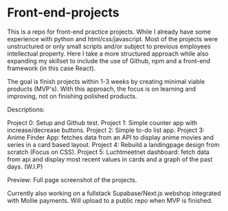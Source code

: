 ﻿# Front-end-projects

This is a repo for front-end practice projects. While I already have some experience with python and html/css/javascript. Most of the projects were unstructured or only small scripts and/or subject to previous employees intellectual property.
Here I take a more structured approach while also expanding my skillset to include the use of Github, npm and a front-end framework (in this case React).

The goal is finish projects within 1-3 weeks by creating minimal viable products (MVP's). With this approach, the focus is on learning and improving, not on finishing polished products.

Descriptions:

Project 0: Setup and Github test.
Project 1: Simple counter app with increase/decrease buttons.
Project 2: Simple to-do list app.
Project 3: Anime Finder App: fetches data from an API to display anime movies and series in a card based layout.
Project 4: Rebuild a landingpage design from scratch (Focus on CSS).
Project 5: Luchtmeetnet dashboard: fetch data from api and display most recent values in cards and a graph of the past days. (W.I.P)

Preview: Full page screenshot of the projects.






Currently also working on a fullstack Supabase/Next.js webshop integrated with Mollie payments. Will upload to a public repo when MVP is finished.  












